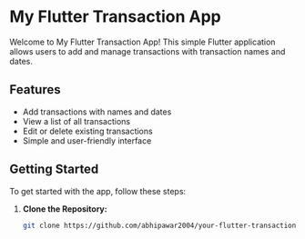 # My Flutter Transaction App

Welcome to My Flutter Transaction App! This simple Flutter application allows users to add and manage transactions with transaction names and dates.

## Features

- Add transactions with names and dates
- View a list of all transactions
- Edit or delete existing transactions
- Simple and user-friendly interface

## Getting Started

To get started with the app, follow these steps:

1. **Clone the Repository:**
   ```bash
   git clone https://github.com/abhipawar2004/your-flutter-transaction-app.git
